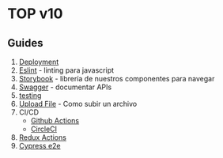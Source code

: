 # TOP v10

## Guides

1. [Deployment](deployment.md)
2. [Eslint](eslint.md) - linting para javascript
3. [Storybook](storybook.md) - librería de nuestros componentes para navegar
4. [Swagger](swagger.md) - documentar APIs
5. [testing](testing.md)
6. [Upload File](upload.md) - Como subir un archivo
7. CI/CD
    - [Github Actions](CI-CD/githubactions.md)
    - [CircleCI](CI-CD/circleci.md)
8. [Redux Actions](react/redux-actions.md)
9. [Cypress e2e](cypress.md)
